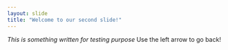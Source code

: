 ```yaml
---
layout: slide
title: "Welcome to our second slide!"
---
```

*This is something written for testing purpose*
Use the left arrow to go back!
